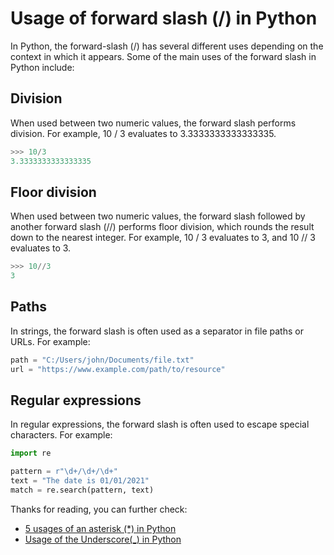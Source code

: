 # Usage of forward slash (/) in Python

In Python, the forward-slash (/) has several different uses depending on the context in which it appears. Some of the main uses of the forward slash in Python include:

## Division
When used between two numeric values, the forward slash performs division. 
For example, 10 / 3 evaluates to 3.3333333333333335.

```python
>>> 10/3
3.3333333333333335
```

## Floor division 
When used between two numeric values, the forward slash followed by another forward slash (//) performs floor division, which rounds the result down to the nearest integer. 
For example, 10 / 3 evaluates to 3, and 10 // 3 evaluates to 3.

```python
>>> 10//3
3
```

## Paths
In strings, the forward slash is often used as a separator in file paths or URLs. 
For example:

```python
path = "C:/Users/john/Documents/file.txt"
url = "https://www.example.com/path/to/resource"
```

## Regular expressions
In regular expressions, the forward slash is often used to escape special characters. For example:

```python
import re

pattern = r"\d+/\d+/\d+"
text = "The date is 01/01/2021"
match = re.search(pattern, text)
```

Thanks for reading, you can further check:
- [5 usages of an asterisk (*) in Python](https://blog.soumendrak.com/5-usages-of-an-asterisk-in-python)
- [Usage of the Underscore(_) in Python](https://blog.soumendrak.com/usage-of-the-underscore-in-python)
